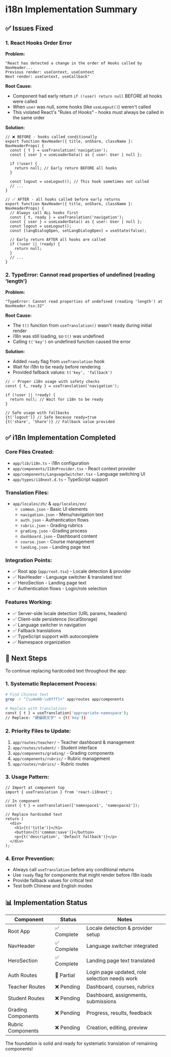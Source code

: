 # i18n Implementation Summary

## ✅ **Issues Fixed**

### 1. **React Hooks Order Error**
**Problem:** 
```
"React has detected a change in the order of Hooks called by NavHeader...
Previous render: useContext, useContext
Next render: useContext, useCallback"
```

**Root Cause:** 
- Component had early return `if (!user) return null` BEFORE all hooks were called
- When `user` was null, some hooks (like `useLogout()`) weren't called
- This violated React's "Rules of Hooks" - hooks must always be called in the same order

**Solution:**
```tsx
// ❌ BEFORE - hooks called conditionally
export function NavHeader({ title, onShare, className }: NavHeaderProps) {
  const { t } = useTranslation('navigation');
  const { user } = useLoaderData() as { user: User | null };
  
  if (!user) {
    return null; // Early return BEFORE all hooks
  }
  
  const logout = useLogout(); // This hook sometimes not called
  // ...
}

// ✅ AFTER - all hooks called before early returns
export function NavHeader({ title, onShare, className }: NavHeaderProps) {
  // Always call ALL hooks first
  const { t, ready } = useTranslation('navigation');
  const { user } = useLoaderData() as { user: User | null };
  const logout = useLogout();
  const [langDialogOpen, setLangDialogOpen] = useState(false);

  // Early return AFTER all hooks are called
  if (!user || !ready) {
    return null;
  }
  // ...
}
```

### 2. **TypeError: Cannot read properties of undefined (reading 'length')**
**Problem:**
```
"TypeError: Cannot read properties of undefined (reading 'length') at NavHeader.tsx:32"
```

**Root Cause:**
- The `t()` function from `useTranslation()` wasn't ready during initial render
- i18n was still loading, so `t()` was undefined
- Calling `t('key')` on undefined function caused the error

**Solution:**
- Added `ready` flag from `useTranslation` hook
- Wait for i18n to be ready before rendering
- Provided fallback values: `t('key', 'fallback')`

```tsx
// ✅ Proper i18n usage with safety checks
const { t, ready } = useTranslation('navigation');

if (!user || !ready) {
  return null; // Wait for i18n to be ready
}

// Safe usage with fallbacks
{t('logout')} // Safe because ready=true
{t('share', 'Share')} // Fallback value provided
```

## ✅ **i18n Implementation Completed**

### **Core Files Created:**
- `app/lib/i18n.ts` - i18n configuration
- `app/components/I18nProvider.tsx` - React context provider
- `app/components/LanguageSwitcher.tsx` - Language switching UI
- `app/types/i18next.d.ts` - TypeScript support

### **Translation Files:**
- `app/locales/zh/` & `app/locales/en/`
  - `common.json` - Basic UI elements
  - `navigation.json` - Menu/navigation text
  - `auth.json` - Authentication flows
  - `rubric.json` - Grading rubrics
  - `grading.json` - Grading process
  - `dashboard.json` - Dashboard content
  - `course.json` - Course management
  - `landing.json` - Landing page text

### **Integration Points:**
- ✅ Root app (`app/root.tsx`) - Locale detection & provider
- ✅ NavHeader - Language switcher & translated text
- ✅ HeroSection - Landing page text
- ✅ Authentication flows - Login/role selection

### **Features Working:**
- ✅ Server-side locale detection (URL params, headers)
- ✅ Client-side persistence (localStorage)
- ✅ Language switcher in navigation
- ✅ Fallback translations
- ✅ TypeScript support with autocomplete
- ✅ Namespace organization

## 🎯 **Next Steps**

To continue replacing hardcoded text throughout the app:

### 1. **Systematic Replacement Process:**
```bash
# Find Chinese text
grep -r "[\u4e00-\u9fff]+" app/routes app/components

# Replace with translations
const { t } = useTranslation('appropriate-namespace');
// Replace: "硬編碼文字" → {t('key')}
```

### 2. **Priority Files to Update:**
1. `app/routes/teacher/` - Teacher dashboard & management
2. `app/routes/student/` - Student interface
3. `app/components/grading/` - Grading components
4. `app/components/rubric/` - Rubric management
5. `app/routes/rubrics/` - Rubric routes

### 3. **Usage Pattern:**
```tsx
// Import at component top
import { useTranslation } from 'react-i18next';

// In component
const { t } = useTranslation(['namespace1', 'namespace2']);

// Replace hardcoded text
return (
  <div>
    <h1>{t('title')}</h1>
    <button>{t('common:save')}</button>
    <p>{t('description', 'Default fallback')}</p>
  </div>
);
```

### 4. **Error Prevention:**
- Always call `useTranslation` before any conditional returns
- Use `ready` flag for components that might render before i18n loads
- Provide fallback values for critical text
- Test both Chinese and English modes

## 📊 **Implementation Status**

| Component | Status | Notes |
|-----------|--------|-------|
| Root App | ✅ Complete | Locale detection & provider setup |
| NavHeader | ✅ Complete | Language switcher integrated |
| HeroSection | ✅ Complete | Landing page text translated |
| Auth Routes | 🔄 Partial | Login page updated, role selection needs work |
| Teacher Routes | ❌ Pending | Dashboard, courses, rubrics |
| Student Routes | ❌ Pending | Dashboard, assignments, submissions |
| Grading Components | ❌ Pending | Progress, results, feedback |
| Rubric Components | ❌ Pending | Creation, editing, preview |

The foundation is solid and ready for systematic translation of remaining components!

